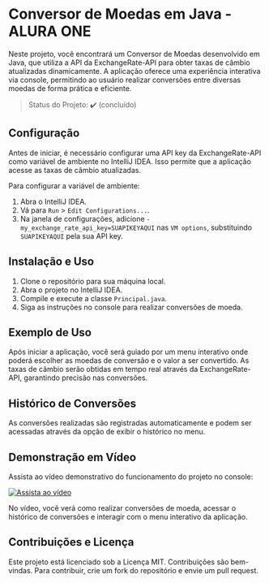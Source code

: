 # Conversor de Moedas em Java -  ALURA ONE

Neste projeto, você encontrará um Conversor de Moedas desenvolvido em Java, que utiliza a API da ExchangeRate-API para obter taxas de câmbio atualizadas dinamicamente. A aplicação oferece uma experiência interativa via console, permitindo ao usuário realizar conversões entre diversas moedas de forma prática e eficiente.

> Status do Projeto: :heavy_check_mark: (concluído)

## Configuração

Antes de iniciar, é necessário configurar uma API key da ExchangeRate-API como variável de ambiente no IntelliJ IDEA. Isso permite que a aplicação acesse as taxas de câmbio atualizadas.

Para configurar a variável de ambiente:
1. Abra o IntelliJ IDEA.
2. Vá para `Run` > `Edit Configurations...`.
3. Na janela de configurações, adicione `-my_exchange_rate_api_key=SUAPIKEYAQUI` nas `VM options`, substituindo `SUAPIKEYAQUI` pela sua API key.

## Instalação e Uso

1. Clone o repositório para sua máquina local.
2. Abra o projeto no IntelliJ IDEA.
3. Compile e execute a classe `Principal.java`.
4. Siga as instruções no console para realizar conversões de moeda.

## Exemplo de Uso

Após iniciar a aplicação, você será guiado por um menu interativo onde poderá escolher as moedas de conversão e o valor a ser convertido. As taxas de câmbio serão obtidas em tempo real através da ExchangeRate-API, garantindo precisão nas conversões.


## Histórico de Conversões

As conversões realizadas são registradas automaticamente e podem ser acessadas através da opção de exibir o histórico no menu.

## Demonstração em Vídeo

Assista ao vídeo demonstrativo do funcionamento do projeto no console:

[![Assista ao vídeo](https://img.youtube.com/vi/wb68ad9gIl4/0.jpg)](https://youtube.com/shorts/wb68ad9gIl4?feature=share)

No vídeo, você verá como realizar conversões de moeda, acessar o histórico de conversões e interagir com o menu interativo da aplicação.

## Contribuições e Licença

Este projeto está licenciado sob a Licença MIT. Contribuições são bem-vindas. Para contribuir, crie um fork do repositório e envie um pull request.
